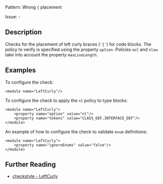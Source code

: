 Pattern: Wrong `{` placement

Issue: -

## Description

Checks for the placement of left curly braces (`'{'`) for code blocks. The policy to verify is specified using the property `option`. Policies `eol` and `nlow` take into account the property `maxLineLength`. 

## Examples

To configure the check: 
    
    
    <module name="LeftCurly"/>
            

To configure the check to apply the `nl` policy to type blocks: 
    
    
    <module name="LeftCurly">
        <property name="option" value="nl"/>
        <property name="tokens" value="CLASS_DEF,INTERFACE_DEF"/>
    </module>
            

An example of how to configure the check to validate `enum` definitions: 
    
    
    <module name="LeftCurly">
        <property name="ignoreEnums" value="false"/>
    </module>

## Further Reading

* [checkstyle - LeftCurly](http://checkstyle.sourceforge.net/config_blocks.html#LeftCurly)